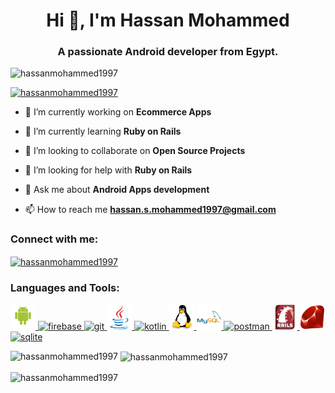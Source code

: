 <h1 align="center">Hi 👋, I'm Hassan Mohammed</h1>
<h3 align="center">A passionate Android developer from Egypt.</h3>

<p align="left"> <img src="https://komarev.com/ghpvc/?username=hassanmohammed1997&label=Profile%20views&color=0e75b6&style=flat" alt="hassanmohammed1997" /> </p>

<p align="left"> <a href="https://github.com/ryo-ma/github-profile-trophy"><img src="https://github-profile-trophy.vercel.app/?username=hassanmohammed1997" alt="hassanmohammed1997" /></a> </p>

- 🔭 I’m currently working on **Ecommerce Apps**

- 🌱 I’m currently learning **Ruby on Rails**

- 👯 I’m looking to collaborate on **Open Source Projects**

- 🤝 I’m looking for help with **Ruby on Rails**

- 💬 Ask me about **Android Apps development**

- 📫 How to reach me **hassan.s.mohammed1997@gmail.com**

<h3 align="left">Connect with me:</h3>
<p align="left">
<a href="https://linkedin.com/in/hassanmohammed1997" target="blank"><img align="center" src="https://raw.githubusercontent.com/rahuldkjain/github-profile-readme-generator/master/src/images/icons/Social/linked-in-alt.svg" alt="hassanmohammed1997" height="30" width="40" /></a>
</p>

<h3 align="left">Languages and Tools:</h3>
<p align="left"> <a href="https://developer.android.com" target="_blank"> <img src="https://raw.githubusercontent.com/devicons/devicon/master/icons/android/android-original-wordmark.svg" alt="android" width="40" height="40"/> </a> <a href="https://firebase.google.com/" target="_blank"> <img src="https://www.vectorlogo.zone/logos/firebase/firebase-icon.svg" alt="firebase" width="40" height="40"/> </a> <a href="https://git-scm.com/" target="_blank"> <img src="https://www.vectorlogo.zone/logos/git-scm/git-scm-icon.svg" alt="git" width="40" height="40"/> </a> <a href="https://www.java.com" target="_blank"> <img src="https://raw.githubusercontent.com/devicons/devicon/master/icons/java/java-original.svg" alt="java" width="40" height="40"/> </a> <a href="https://kotlinlang.org" target="_blank"> <img src="https://www.vectorlogo.zone/logos/kotlinlang/kotlinlang-icon.svg" alt="kotlin" width="40" height="40"/> </a> <a href="https://www.linux.org/" target="_blank"> <img src="https://raw.githubusercontent.com/devicons/devicon/master/icons/linux/linux-original.svg" alt="linux" width="40" height="40"/> </a> <a href="https://www.mysql.com/" target="_blank"> <img src="https://raw.githubusercontent.com/devicons/devicon/master/icons/mysql/mysql-original-wordmark.svg" alt="mysql" width="40" height="40"/> </a> <a href="https://postman.com" target="_blank"> <img src="https://www.vectorlogo.zone/logos/getpostman/getpostman-icon.svg" alt="postman" width="40" height="40"/> </a> <a href="https://rubyonrails.org" target="_blank"> <img src="https://raw.githubusercontent.com/devicons/devicon/master/icons/rails/rails-original-wordmark.svg" alt="rails" width="40" height="40"/> </a> <a href="https://www.ruby-lang.org/en/" target="_blank"> <img src="https://raw.githubusercontent.com/devicons/devicon/master/icons/ruby/ruby-original.svg" alt="ruby" width="40" height="40"/> </a> <a href="https://www.sqlite.org/" target="_blank"> <img src="https://www.vectorlogo.zone/logos/sqlite/sqlite-icon.svg" alt="sqlite" width="40" height="40"/> </a> </p>

<p><img align="left" src="https://github-readme-stats.vercel.app/api/top-langs?username=hassanmohammed1997&show_icons=true&locale=en&layout=compact" alt="hassanmohammed1997" /></p>

<p>&nbsp;<img align="center" src="https://github-readme-stats.vercel.app/api?username=hassanmohammed1997&show_icons=true&locale=en" alt="hassanmohammed1997" /></p>

<p><img align="center" src="https://github-readme-streak-stats.herokuapp.com/?user=hassanmohammed1997&" alt="hassanmohammed1997" /></p>

